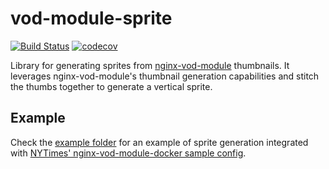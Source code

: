 # vod-module-sprite

[![Build Status](https://travis-ci.org/fsouza/vod-module-sprite.svg?branch=master)](https://travis-ci.org/fsouza/vod-module-sprite)
[![codecov](https://codecov.io/gh/fsouza/vod-module-sprite/branch/master/graph/badge.svg)](https://codecov.io/gh/fsouza/vod-module-sprite)

Library for generating sprites from
[nginx-vod-module](https://github.com/kaltura/nginx-vod-module) thumbnails. It
leverages nginx-vod-module's thumbnail generation capabilities and stitch the
thumbs together to generate a vertical sprite.

## Example

Check the [example folder](/example) for an example of sprite generation integrated with
[NYTimes' nginx-vod-module-docker sample
config](https://github.com/NYTimes/nginx-vod-module-docker/tree/master/examples).
